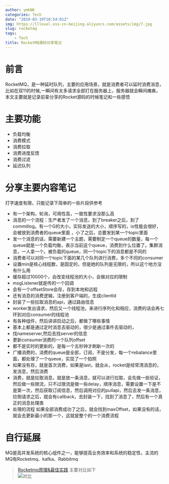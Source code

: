 ```yaml
---
author: ymkNK
categories: Tech
date: "2019-03-19T10:54:01Z"
img: https://lllovol.oss-cn-beijing.aliyuncs.com/assets/img/7.jpg
slug: rocketmq
tags: 
    - Tech
title: RocketMQ源码分享笔记
---
```

# 前言

RocketMQ，是一种延时队列，主要的应用场景，就是消费者可以延时消费消息，比如在双11的时候,一瞬间有太多请求全部打在服务器上，服务器就会瞬间瘫痪，本文主要就是记录前辈分享的Rocket源码的时候笔记和一些感悟

# 主要功能
- 负载均衡
- 消费模式
- 消费拉取
- 消费进度反馈
- 消费过滤
- 延迟队列

# 分享主要内容笔记
打字速度有限，只能记录下简单的一些片段供参考
- 有一个架构，轮询，可用性高，一致性要求没那么高
- 消息的一个流程：生产者发了一个消息，到了breaker之后，到了commitlog。有一个G的大小，实际发送的大小，顺序写的，io性能会很好，会被放到消费者的queue里面
，小了之后，总要发到某一个topic里面
- 发一个消息的话，需要新建一个主题，需要制定一个queue的数量，每一个queue就是一个负载均衡，表示当前这个queue，消费到什么位置了。集群消息，一人拿一个。被负载的queue，同一个topic下的消息都是不同的
- 消费者可以对同一个topic下面的某几个队列进行消费，多个不同的consumer
- 设置min是核心线程数，是固定的，但是她的队列是无限的，所以这个地方没有什么用
- 缓存超过10000个，会改变线程池的大小，会做对应的限制
- msgListener就是传的一个回调
- 会有一个offsetStore会存，存到本地和远程
- 还有消息的消费逻辑，注册到客户端的，生成clientId
- 封装了一些拉取消息的api，通过路由信息
- worker发出请求，然后又一个线程池，来进行序列化和相应，消费的话会再七环到对应consumer的线程池
- 有各种组件，然后讲讲启动之后，都做了哪些事情
- 基本上都是通过定时消息去驱动的，很少是通过事件去驱动的，
- 找nameserver,然后去找server的信息
- 更新consumer消费的一个队列offset
- 都不是实时的更新的，是每一个五秒钟才刷新一次的
- 广播消费的，消费的queue是全部，订阅，不是分发，每一个rebalance里面，都处理了一个queue，实现了一个拍照
- 如果没有存，就是首次消费，如果是last，就会从，rocket是经常清消息的，发消息，然后消费
- 消费，就是拉取消息，就是放一条消息，就可以进行拉取，会先做一些验证，然后做一些限流，只不过限流是做一些delay，顺序消息，需要设置一下是不是第一次，然后获取订阅信息，然后调用对应的pullapi，然后去发一条消息，拉倒请求之后，就会有callback，去封装一下，找到了消息了，然后有一个真正的消息处理类
- 处理的流程 如果全部消费成功了之后，就会找到maxOffset，如果没有的话，就会去更新最小的那一个，这就是整个的一个消费流程

# 自行延展

MQ是高并发系统的核心组件之一，能够提高业务效率和系统的稳定性，主流的MQ有Rocketmq、kafka、Rabbitmq  
>[Rocketmq原理&最佳实践](https://www.jianshu.com/p/2838890f3284)
主要对比如下  
![对比](https://upload-images.jianshu.io/upload_images/12619159-ebd12b24d5ae33d9.png?imageMogr2/auto-orient/strip%7CimageView2/2/w/974/format/webp)
